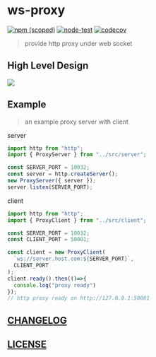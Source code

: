 # ws-proxy

[![npm (scoped)](https://img.shields.io/npm/v/@newdash/ws-proxy)](https://www.npmjs.com/package/@newdash/ws-proxy)
[![node-test](https://github.com/Soontao/ws-proxy/actions/workflows/nodejs.yml/badge.svg)](https://github.com/Soontao/ws-proxy/actions/workflows/nodejs.yml)
[![codecov](https://codecov.io/gh/Soontao/ws-proxy/branch/main/graph/badge.svg?token=7UAYhJ0lP3)](https://codecov.io/gh/Soontao/ws-proxy)

> provide http proxy under web socket

## High Level Design

![](https://res.cloudinary.com/digf90pwi/image/upload/v1626255042/ws-proxy_1_ezuxfy.png)

## Example

> an example proxy server with client

server

```ts
import http from "http";
import { ProxyServer } from "../src/server";

const SERVER_PORT = 10032;
const server = http.createServer();
new ProxyServer({ server });
server.listen(SERVER_PORT);
```

client

```ts
import http from "http";
import { ProxyClient } from "../src/client";

const SERVER_PORT = 10032;
const CLIENT_PORT = 50001;

const client = new ProxyClient(
  `ws://server.host.com:${SERVER_PORT}`,
  CLIENT_PORT
);
client.ready().then(()=>{
  console.log("proxy ready")
});
// http proxy ready on http://127.0.0.1:50001

```

## [CHANGELOG](./CHANGELOG.md)

## [LICENSE](./LICENSE)

